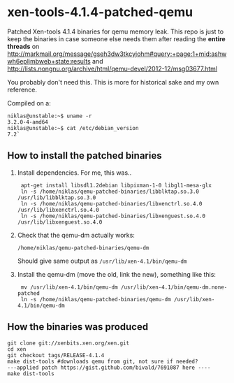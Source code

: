 xen-tools-4.1.4-patched-qemu
============================

Patched Xen-tools 4.1.4 binaries for qemu memory leak. This repo is just to keep the binaries in case someone else needs them after reading the **entire threads** on http://markmail.org/message/gseh3dw3tkcyjohm#query:+page:1+mid:ashwwh6epljmbweb+state:results and http://lists.nongnu.org/archive/html/qemu-devel/2012-12/msg03677.html

You probably don't need this. This is more for historical sake and my own reference.

Compiled on a:

	niklas@unstable:~$ uname -r
	3.2.0-4-amd64
	niklas@unstable:~$ cat /etc/debian_version 
	7.2`


How to install the patched binaries
-------------------------------------------------
1. Install dependencies. For me, this was..

		apt-get install libsdl1.2debian libpixman-1-0 libgl1-mesa-glx
		ln -s /home/niklas/qemu-patched-binaries/libblktap.so.3.0 /usr/lib/libblktap.so.3.0
		ln -s /home/niklas/qemu-patched-binaries/libxenctrl.so.4.0 /usr/lib/libxenctrl.so.4.0
		ln -s /home/niklas/qemu-patched-binaries/libxenguest.so.4.0 /usr/lib/libxenguest.so.4.0

2. Check that the qemu-dm actually works:

	`/home/niklas/qemu-patched-binaries/qemu-dm`

	Should give same output as `/usr/lib/xen-4.1/bin/qemu-dm` 

3. Install the qemu-dm (move the old, link the new), something like this:

		mv /usr/lib/xen-4.1/bin/qemu-dm /usr/lib/xen-4.1/bin/qemu-dm.none-patched
		ln -s /home/niklas/qemu-patched-binaries/qemu-dm /usr/lib/xen-4.1/bin/qemu-dm

How the binaries was produced
--------------------------------------------
	git clone git://xenbits.xen.org/xen.git
	cd xen
	git checkout tags/RELEASE-4.1.4
	make dist-tools #downloads qemu from git, not sure if needed?
	---applied patch https://gist.github.com/bivald/7691087 here ----
	make dist-tools